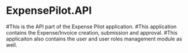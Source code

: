 # ExpensePilot.API

#This is the API part of the Expense Pilot application.
#This application contains the Expense/Invoice creation, submission and approval.
#This applicaiton also contains the user and user roles management module as well.
